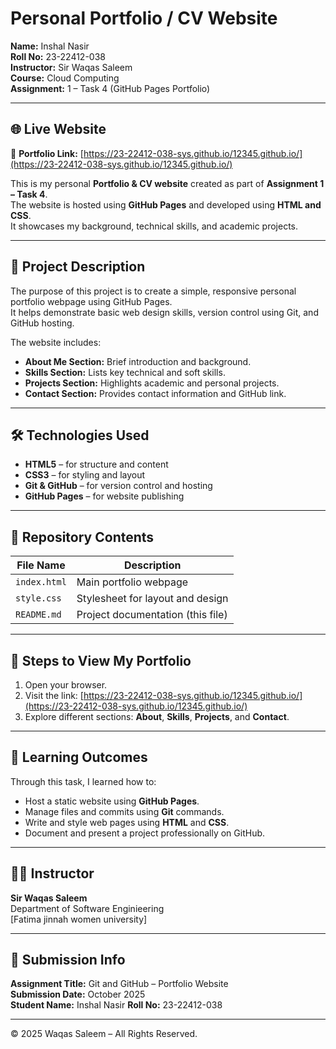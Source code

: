 # Personal Portfolio / CV Website

**Name:** Inshal Nasir  
**Roll No:** 23-22412-038  
**Instructor:** Sir Waqas Saleem  
**Course:** Cloud Computing  
**Assignment:** 1 – Task 4 (GitHub Pages Portfolio)

---

## 🌐 Live Website
🔗 **Portfolio Link:** [https://23-22412-038-sys.github.io/12345.github.io/](https://23-22412-038-sys.github.io/12345.github.io/)

This is my personal **Portfolio & CV website** created as part of **Assignment 1 – Task 4**.  
The website is hosted using **GitHub Pages** and developed using **HTML and CSS**.  
It showcases my background, technical skills, and academic projects.

---

## 📘 Project Description

The purpose of this project is to create a simple, responsive personal portfolio webpage using GitHub Pages.  
It helps demonstrate basic web design skills, version control using Git, and GitHub hosting.

The website includes:
- **About Me Section:** Brief introduction and background.  
- **Skills Section:** Lists key technical and soft skills.  
- **Projects Section:** Highlights academic and personal projects.  
- **Contact Section:** Provides contact information and GitHub link.  

---

## 🛠️ Technologies Used
- **HTML5** – for structure and content  
- **CSS3** – for styling and layout  
- **Git & GitHub** – for version control and hosting  
- **GitHub Pages** – for website publishing  

---

## 📁 Repository Contents

| File Name | Description |
|------------|-------------|
| `index.html` | Main portfolio webpage |
| `style.css` | Stylesheet for layout and design |
| `README.md` | Project documentation (this file) |

---

## 🚀 Steps to View My Portfolio

1. Open your browser.  
2. Visit the link: [https://23-22412-038-sys.github.io/12345.github.io/](https://23-22412-038-sys.github.io/12345.github.io/)  
3. Explore different sections: **About**, **Skills**, **Projects**, and **Contact**.

---

## 🧩 Learning Outcomes

Through this task, I learned how to:
- Host a static website using **GitHub Pages**.  
- Manage files and commits using **Git** commands.  
- Write and style web pages using **HTML** and **CSS**.  
- Document and present a project professionally on GitHub.  
 
---

## 🧑‍🏫 Instructor
**Sir Waqas Saleem**  
Department of Software Enginieering  
[Fatima jinnah women university]

---

## 📅 Submission Info
**Assignment Title:** Git and GitHub – Portfolio Website  
**Submission Date:** October 2025  
**Student Name:** Inshal Nasir 
**Roll No:** 23-22412-038  

---

© 2025 Waqas Saleem – All Rights Reserved.
